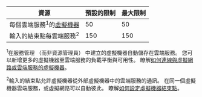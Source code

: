資源|預設的限制|最大限制
---|---|---
每個雲端服務<sup>1</sup>的[虛擬機器](../articles/virtual-machines/virtual-machines-linux-about.md)|50|50
輸入的結束點每雲端服務<sup>2</sup>|150|150

<sup>1</sup>在服務管理 （而非資源管理員） 中建立的虛擬機器自動儲存在雲端服務。 您可以新增更多的虛擬機器至雲端服務的負載平衡與可用性。 瞭解[如何連線與虛擬網路或雲端服務的虛擬機器](../articles/virtual-machines/virtual-machines-linux-classic-connect-vms.md)。

<sup>2</sup>輸入的結束點允許虛擬機器從外部虛擬機器中的雲端服務的通訊。 在同一個虛擬機器雲端服務，或虛擬網路可以自動彼此。 瞭解[如何設定虛擬機器結束點](../articles/virtual-machines/virtual-machines-windows-classic-setup-endpoints.md)。 
